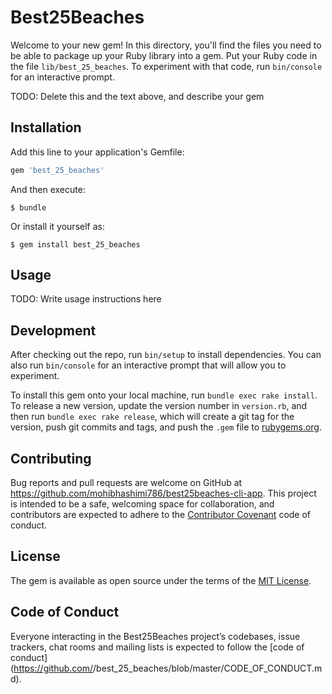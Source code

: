 # Best25Beaches

Welcome to your new gem! In this directory, you'll find the files you need to be able to package up your Ruby library into a gem. Put your Ruby code in the file `lib/best_25_beaches`. To experiment with that code, run `bin/console` for an interactive prompt.

TODO: Delete this and the text above, and describe your gem

## Installation

Add this line to your application's Gemfile:

```ruby
gem 'best_25_beaches'
```

And then execute:

    $ bundle

Or install it yourself as:

    $ gem install best_25_beaches

## Usage

TODO: Write usage instructions here

## Development

After checking out the repo, run `bin/setup` to install dependencies. You can also run `bin/console` for an interactive prompt that will allow you to experiment.

To install this gem onto your local machine, run `bundle exec rake install`. To release a new version, update the version number in `version.rb`, and then run `bundle exec rake release`, which will create a git tag for the version, push git commits and tags, and push the `.gem` file to [rubygems.org](https://rubygems.org).

## Contributing

Bug reports and pull requests are welcome on GitHub at https://github.com/mohibhashimi786/best25beaches-cli-app. This project is intended to be a safe, welcoming space for collaboration, and contributors are expected to adhere to the [Contributor Covenant](http://contributor-covenant.org) code of conduct.

## License

The gem is available as open source under the terms of the [MIT License](http://opensource.org/licenses/MIT).

## Code of Conduct

Everyone interacting in the Best25Beaches project’s codebases, issue trackers, chat rooms and mailing lists is expected to follow the [code of conduct](https://github.com/<github username>/best_25_beaches/blob/master/CODE_OF_CONDUCT.md).
